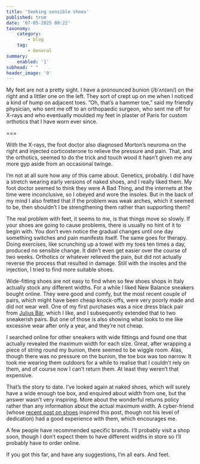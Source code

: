 ```yaml
---
title: 'Seeking sensible shoes'
published: true
date: '07-05-2025 09:22'
taxonomy:
    category:
        - blog
    tag:
        - General
summary:
    enabled: '1'
subhead: " "
header_image: '0'
---
```


My feet are not a pretty sight. I have a pronounced bunion (/bˈʌnɪən/) on the right and a littler one on the left. They sort of crept up on me when I noticed a kind of hump on adjacent toes. ”Oh, that’s a hammer toe,” said my friendly physician, who sent me off to an orthopaedic surgeon, who sent me off for X-rays and who eventually moulded my feet in plaster of Paris for custom orthotics that I have worn ever since.

===

With the X-rays, the foot doctor also diagnosed Morton’s neuroma on the right and injected corticosterone to relieve the pressure and pain. That, and the orthotics, seemed to do the trick and touch wood it hasn’t given me any more gyp aside from an occasional twinge.

I’m not at all sure how any of this came about. Genetics, probably. I did have a stretch wearing early versions of naked shoes, and I really liked them. My foot doctor seemed to think they were A Bad Thing, and the internets at the time were inconclusive, so I obeyed and wore the insoles. But in the back of my mind I also fretted that if the problem was weak arches, which it seemed to be, then shouldn’t I be strengthening them rather than supporting them? 

The real problem with feet, it seems to me, is that things move so slowly. If your shoes are going to cause problems, there is usually no hint of it to begin with. You don’t even notice the gradual changes until one day something switches and pain manifests itself. The same goes for therapy. Doing exercises, like scrunching up a towel with my toes ten times a day, produced no sensible change. It didn’t even get easier over the course of two weeks. Orthotics or whatever relieved the pain, but did not actually reverse the process that resulted in damage. Still with the insoles and the injection, I tried to find more suitable shoes.

Wide-fitting shoes are not easy to find when so few shoes shops in Italy actually stock any different widths. For a while I liked New Balance sneakers bought online. They were good and comfy, but the most recent couple of pairs, which might have been cheap knock-offs, were very poorly made and did not wear well. One of my first purchases was a nice dress black pair from [Julius Bär](https://www.baer-shoes.com), which I like, and I subsequently extended that to two sneakerish pairs. But one of those is also showing what looks to me like excessive wear after only a year, and they’re not cheap. 

I searched online for other sneakers with wide fittings and found one that actually revealed the maximum width for each size. Great, after wrapping a piece of string round my bunion, there seemed to be wiggle room. Alas, though there was no pressure on the bunion, the toe box was too narrow. It took me wearing them outdoors for a while to realise that I couldn’t rely on them, and of course now I can’t return them. At least they weren’t that expensive.

That’s the story to date. I’ve looked again at naked shoes, which will surely have a wide enough toe box, and enquired about width from one, but the answer wasn’t very inspiring. More about the wonderful returns policy rather than any information about the actual maximum width. A cyber-friend (whose <a class=”u-in-reply-to” href=”https://petermolnar.net/journal/comfort-zone-needs-effort/” >recent post on shoes</a > inspired this post, though not his level of dedication) had a good experience with them, which encourages me.

A few people have recommended specific brands. I’ll probably visit a shop soon, though I don’t expect them to have different widths in store so I’ll probably have to order online.

If you got this far, and have any suggestions, I’m all ears. And feet.
